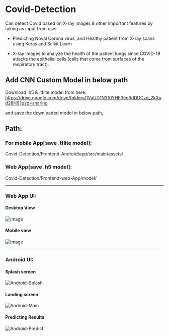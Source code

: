 # Covid-Detection
Can detect Covid based on X-ray images &amp; other important features by taking as input from user

- Predicting Noval Corona virus, and Healthy patient from X-ray scans using Keras and Scikit Learn

- X-ray images to analyze the health of the patient lungs since COVID-19 attacks the epithelial cells (cells that come from surfaces of the respiratory tract). 

## Add CNN Custom Model in below path
Download .h5 & .tflite model from here: https://drive.google.com/drive/folders/1VaUD1N3f0YHF3eoRdDDCzd_2kXud28H9?usp=sharing

and save the downloaded model in below path, 

## Path: 
### For mobile App[save .tflite model]: 
Covid-Detection/Frontend-Android/app/src/main/assets/
### Web App[save .h5 model]: 
Covid-Detection/Frontend-web-App/model/

-----------------------------------------
### Web App UI:
#### Desktop View
![image](https://user-images.githubusercontent.com/39268487/126876424-35184089-8ee1-4e66-ba10-bb694726eff2.png)

#### Mobile view
![image](https://user-images.githubusercontent.com/39268487/126876885-e32a905d-6195-4bef-88ce-55917547a749.png)

------------------------------------------
### Android UI:
#### Splash screen
![Android-Splash](https://user-images.githubusercontent.com/39268487/126877057-3dccfef3-cf2e-40e1-85c8-e8e332c01c8a.jpg)


#### Landing screen
![Android-Main](https://user-images.githubusercontent.com/39268487/126876856-4bb04528-b354-4639-8c21-d0b207bf57ae.jpg)

#### Predicting Results
![Android-Predict](https://user-images.githubusercontent.com/39268487/126877067-cfb461b2-6990-4b79-9ee2-4f29f213215d.jpg)



